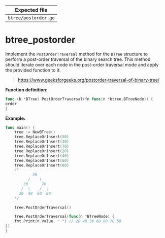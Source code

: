 | Expected file        |
| -------------------- |
| `btree/postorder.go` |

# btree_postorder

Implement the `PostOrderTraversal` method for the `BTree` structure to perform a post-order traversal of the binary search tree. This method should iterate over each node in the post-order traversal mode and apply the provided function to it.

> https://www.geeksforgeeks.org/postorder-traversal-of-binary-tree/

**Function definition:**

```go
func (b *BTree) PostOrderTraversal(fn func(n *btree.BTreeNode)) {
order
}

```

**Example:**

```go
func main() {
    tree := NewBTree()
    tree.ReplaceOrInsert(50)
    tree.ReplaceOrInsert(30)
    tree.ReplaceOrInsert(70)
    tree.ReplaceOrInsert(20)
    tree.ReplaceOrInsert(40)
    tree.ReplaceOrInsert(60)
    tree.ReplaceOrInsert(80)
    /*
            50
          /    \
        30      70
       /  \    /  \
      20  40  60  80
    */

    tree.PostOrderTraversal()

    tree.PostOrderTraversal(func(n *BTreeNode) {
    fmt.Print(n.Value, " ") // 20 40 30 60 80 70 50
})
}
```
